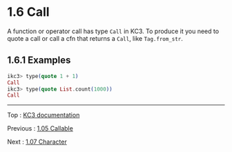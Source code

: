 # 1.6 Call

A function or operator call has type `Call` in KC3. To produce it
you need to quote a call or call a cfn that returns a `Call`, like
`Tag.from_str`.

## 1.6.1 Examples

```elixir
ikc3> type(quote 1 + 1)
Call
ikc3> type(quote List.count(1000))
Call
```

---

Top : [KC3 documentation](/doc/)

Previous : [1.05 Callable](1.05_Callable)

Next : [1.07 Character](1.07_Character)
